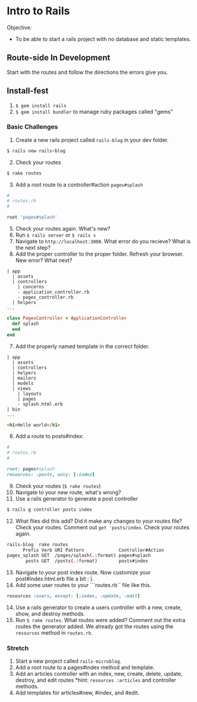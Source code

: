 # Intro to Rails

Objective:
* To be able to start a rails project with no database and static templates.

## Route-side In Development

Start with the routes and follow the directions the errors give you.

## Install-fest

1. ```$ gem install rails```
2. ```$ gem install bundler``` to manage ruby packages called "gems"

### Basic Challenges

1. Create a new rails project called ```rails-blog``` in your dev folder.
  ```ruby
  $ rails new rails-blog
  ```
2. Check your routes
  ```bash
  $ rake routes
  ```
3. Add a root route to a controller#action ```pages#splash```
  ```ruby
  #
  # routes.rb
  #

  root 'pages#splash'
  ```
5. Check your routes again. What's new?
4. Run ```$ rails server``` or ```$ rails s```
5. Navigate to ```http://localhost:3000```. What error do you recieve? What is the next step?
6. Add the proper controller to the proper folder. Refresh your browser. New error? What next?
  ```
  | app
    | assets
    | controllers
      | concerns
      - application_controller.rb
      - pages_controller.rb
    | helpers
  ...
  ```
  ```ruby
  class PagesController < ApplicationController
    def splash
    end
  end
  ```

7. Add the properly named template in the correct folder.
  ```
  | app
    | assets
    | controllers
    | helpers
    | mailers
    | models
    | views
      | layouts
      | pages
      - splash.html.erb
  | bin
  ...
  ```
  ```html
  <h1>Hello world</h1>
  ```
8. Add a route to posts#index:
  ```ruby
  #
  # routes.rb
  #

  root: pages#splash
  resources: :posts, only: [:index]
  ```
9. Check your routes (```$ rake routes```)
10. Navigate to your new route, what's wrong?
11. Use a rails generator to generate a post controller
  ```bash
  $ rails g controller posts index
  ```
12. What files did this add? Did it make any changes to your routes file? Check your routes. Comment out ```get 'posts/index```. Check your routes again.
  ```bash
  rails-blog  rake routes
        Prefix Verb URI Pattern             Controller#Action
  pages_splash GET  /pages/splash(.:format) pages#splash
         posts GET  /posts(.:format)        posts#index
  ```
13. Navigate to your post index route. Now customize your post#index.html.erb file a bit : ).
14. Add some user routes to your ```routes.rb`` file like this.
  ```ruby
  resources :users, except: [:index, :update, :edit]
  ```
14. Use a rails generator to create a users controller with a new, create, show, and destroy methods.
15. Run ```$ rake routes```. What routes were added? Comment out the extra routes the generator added. We already got the routes using the ```resources``` method in ```routes.rb```.

### Stretch

1. Start a new project called ```rails-microblog```.
2. Add a root route to a pages#index method and template.
3. Add an articles controller with an index, new, create, delete, update, destroy, and edit routes *hint: ```resources :articles``` and controller methods.
4. Add templates for articles#new, #index, and #edit.
